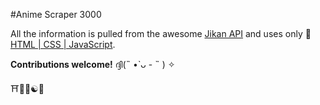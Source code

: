 #Anime Scraper 3000

All the information is pulled from the awesome [Jikan API](https://docs.api.jikan.moe/) and uses only 🍦 [HTML | CSS | JavaScript](https://developer.mozilla.org/en-US/docs/Web).

**Contributions welcome!** ദ്ദി(˵ •̀ ᴗ - ˵ ) ✧

⛩️🌸🍥☯🍜
